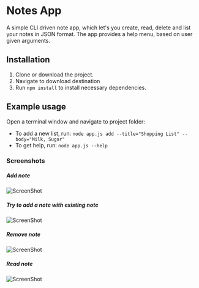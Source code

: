 # Notes App 

A simple CLI driven note app, which let's you create, read, delete and list your notes in JSON format. 
The app provides a help menu, based on user given arguments.

## Installation
1. Clone or download the project.
1. Navigate to download destination
1. Run `npm install` to install necessary dependencies.

## Example usage
Open a terminal window and navigate to project folder:

* To add a new list, run: `node app.js add --title="Shopping List" --body="Milk, Sugar"`
* To get help, run: `node app.js --help`

### Screenshots
##### Add note
![ScreenShot](https://i.postimg.cc/mZch6qWw/Bildschirmfoto-2021-05-26-um-09-36-07.png)
##### Try to add a note with existing note
![ScreenShot](https://i.postimg.cc/2jP3pwzf/Bildschirmfoto-2021-05-26-um-09-36-21.png)
##### Remove note
![ScreenShot](https://i.postimg.cc/9FZ0c7Mw/Bildschirmfoto-2021-05-26-um-09-37-03.png)
##### Read note
![ScreenShot](https://i.postimg.cc/htnjvtzy/Bildschirmfoto-2021-05-26-um-09-37-33.png)

